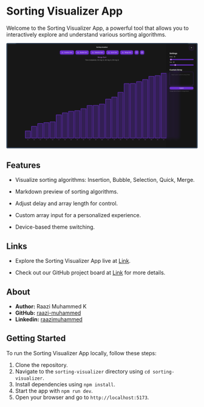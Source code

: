# Sorting Visualizer App

Welcome to the Sorting Visualizer App, a powerful tool that allows you to interactively explore and understand various sorting algorithms.

![Sorting Visualizer Demo](./sorting-visualizer/public/screenshot.png)

## Features

-   Visualize sorting algorithms: Insertion, Bubble, Selection, Quick, Merge.

-   Markdown preview of sorting algorithms.

-   Adjust delay and array length for control.

-   Custom array input for a personalized experience.

-   Device-based theme switching.

## Links

-   Explore the Sorting Visualizer App live at [Link](https://sorting-visualizer-rmk.netlify.app).

-   Check out our GitHub project board at [Link](https://github.com/users/raazi-muhammed/projects/) for more details.

## About

-   **Author:** Raazi Muhammed K
-   **GitHub:** [raazi-muhammed](https://github.com/raazi-muhammed)
-   **Linkedin:** [raazimuhammed](https://www.linkedin.com/in/raazimuhammed/)

## Getting Started

To run the Sorting Visualizer App locally, follow these steps:

1. Clone the repository.
2. Navigate to the `sorting-visualizer` directory using `cd sorting-visualizer`.
3. Install dependencies using `npm install`.
4. Start the app with `npm run dev`.
5. Open your browser and go to `http://localhost:5173`.
